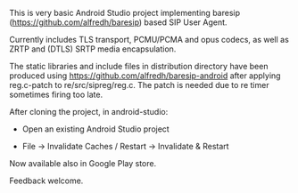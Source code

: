 This is very basic Android Studio project implementing baresip
(https://github.com/alfredh/baresip) based SIP User Agent.

Currently includes TLS transport, PCMU/PCMA and opus codecs, as well as
ZRTP and (DTLS) SRTP media encapsulation.

The static libraries and include files in distribution directory have
been produced using https://github.com/alfredh/baresip-android after
applying reg.c-patch to re/src/sipreg/reg.c.  The patch is needed due to
re timer sometimes firing too late.

After cloning the project, in android-studio:

- Open an existing Android Studio project

- File -> Invalidate Caches / Restart -> Invalidate & Restart

Now available also in Google Play store.

Feedback welcome.
